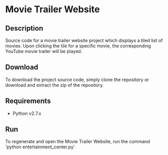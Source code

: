 # Movie Trailer Website

**Description**
---------------
Source code for a movie trailer website project which displays a tiled list of movies. Upon clicking the tile for a specific movie, the corresponding YouTube movie trailer will be played.

**Download**
---------------
To download the project source code, simply clone the repository or download and extract the zip of the repository.

**Requirements**
---------------
- Python v2.7.x

**Run**
---------------
To regenerate and open the Movie Trailer Website, run the command 'python entertainment_center.py'

